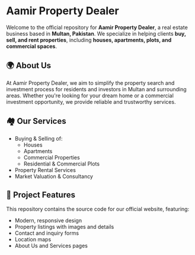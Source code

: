 # Aamir Property Dealer

Welcome to the official repository for **Aamir Property Dealer**, a real estate business based in **Multan, Pakistan**. We specialize in helping clients **buy, sell, and rent properties**, including **houses, apartments, plots, and commercial spaces**.

## 🌍 About Us

At Aamir Property Dealer, we aim to simplify the property search and investment process for residents and investors in Multan and surrounding areas. Whether you're looking for your dream home or a commercial investment opportunity, we provide reliable and trustworthy services.

## 🏘️ Our Services

- Buying & Selling of:
  - Houses
  - Apartments
  - Commercial Properties
  - Residential & Commercial Plots
- Property Rental Services
- Market Valuation & Consultancy

## 🚀 Project Features

This repository contains the source code for our official website, featuring:

- Modern, responsive design
- Property listings with images and details
- Contact and inquiry forms
- Location maps
- About Us and Services pages
